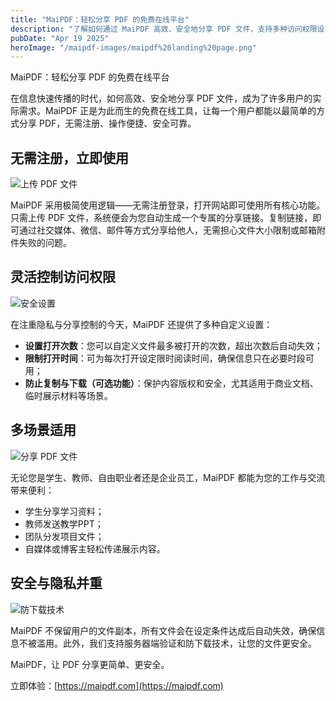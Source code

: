 ```yaml
---
title: "MaiPDF：轻松分享 PDF 的免费在线平台"
description: "了解如何通过 MaiPDF 高效、安全地分享 PDF 文件，支持多种访问权限设置，适用于多场景。"
pubDate: "Apr 19 2025"
heroImage: "/maipdf-images/maipdf%20landing%20page.png"
---
```


MaiPDF：轻松分享 PDF 的免费在线平台

在信息快速传播的时代，如何高效、安全地分享 PDF 文件，成为了许多用户的实际需求。MaiPDF 正是为此而生的免费在线工具，让每一个用户都能以最简单的方式分享 PDF，无需注册、操作便捷、安全可靠。

## 无需注册，立即使用

![上传 PDF 文件](/maipdf-images/upload%20section.png)

MaiPDF 采用极简使用逻辑——无需注册登录，打开网站即可使用所有核心功能。只需上传 PDF 文件，系统便会为您自动生成一个专属的分享链接。复制链接，即可通过社交媒体、微信、邮件等方式分享给他人，无需担心文件大小限制或邮箱附件失败的问题。

## 灵活控制访问权限

![安全设置](/maipdf-images/security%20setting.png)

在注重隐私与分享控制的今天，MaiPDF 还提供了多种自定义设置：

- **设置打开次数**：您可以自定义文件最多被打开的次数，超出次数后自动失效；
- **限制打开时间**：可为每次打开设定限时阅读时间，确保信息只在必要时段可用；
- **防止复制与下载（可选功能）**：保护内容版权和安全，尤其适用于商业文档、临时展示材料等场景。

## 多场景适用

![分享 PDF 文件](/maipdf-images/share%20pdf%20wordwide.png)

无论您是学生、教师、自由职业者还是企业员工，MaiPDF 都能为您的工作与交流带来便利：

- 学生分享学习资料；
- 教师发送教学PPT；
- 团队分发项目文件；
- 自媒体或博客主轻松传递展示内容。

## 安全与隐私并重

![防下载技术](/maipdf-images/pdf%20icon%20of%20no%20printing%20no%20downloading.png)

MaiPDF 不保留用户的文件副本，所有文件会在设定条件达成后自动失效，确保信息不被滥用。此外，我们支持服务器端验证和防下载技术，让您的文件更安全。

MaiPDF，让 PDF 分享更简单、更安全。

立即体验：[https://maipdf.com](https://maipdf.com)